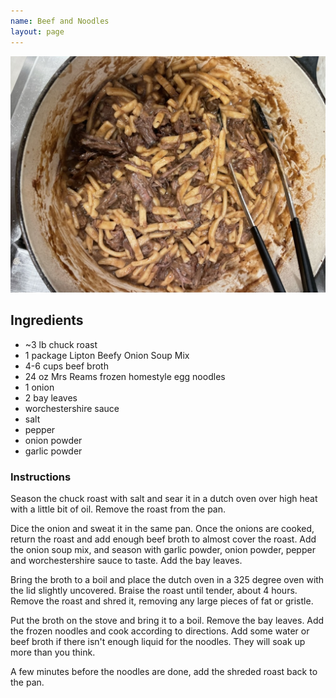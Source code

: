 ```yaml
---
name: Beef and Noodles
layout: page
---
```

![beef-and-noodles](images/beef-and-noodles/1FCB8C7A-2065-423C-ABF0-7C349C24ACDF_1_105_c.jpeg)

## Ingredients

* ~3 lb chuck roast
* 1 package Lipton Beefy Onion Soup Mix
* 4-6 cups beef broth
* 24 oz Mrs Reams frozen homestyle egg noodles
* 1 onion
* 2 bay leaves
* worchestershire sauce
* salt
* pepper
* onion powder
* garlic powder

### Instructions

Season the chuck roast with salt and sear it in a dutch oven over high heat with a little bit of oil. Remove the roast from the pan.

Dice the onion and sweat it in the same pan. Once the onions are cooked, return the roast and add enough beef broth to almost cover the roast. Add the onion soup mix, and season with garlic  powder, onion powder, pepper and worchestershire sauce to taste. Add the bay leaves. 

Bring the broth to a boil and place the dutch oven in a 325 degree oven with the lid slightly uncovered. Braise the roast until tender, about 4 hours. Remove the roast and shred it, removing any large pieces of fat or gristle.

Put the broth on the stove and bring it to a boil. Remove the bay leaves. Add the frozen noodles and cook according to directions. Add some water or beef broth if there isn't enough liquid for the noodles. They will soak up more than you think. 

A few minutes before the noodles are done, add the shreded roast back to the pan.
